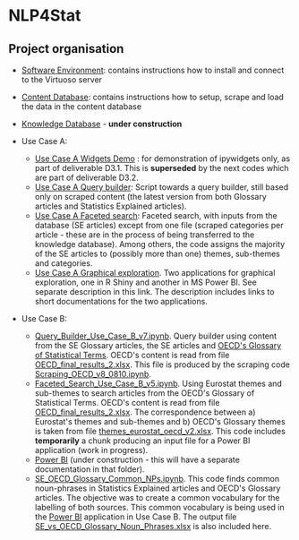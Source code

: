 # NLP4Stat
## Project organisation
- [Software Environment](Software%20Environment): contains instructions how to install and connect to the Virtuoso server 
- [Content Database](Content%20Database): contains instructions how to setup, scrape and load the data in the content database 
- [Knowledge Database](Content%20Database) - **under construction**
- Use Case A:
    - [Use Case A Widgets Demo](Use%20Case%20A/Use%20Case%20A%20Widgets%20Demo) : for demonstration of ipywidgets only, as part of deliverable D3.1. This is **superseded** by the next codes which are part of deliverable D3.2. 
    - [Use Case A Query builder](Use%20Case%20A/Use%20Case%20A%20Query%20builder): Script towards a query builder, still based only on scraped content (the latest version from both Glossary articles and Statistics Explained articles). 
    - [Use Case A Faceted search](Use%20Case%20A/Use%20Case%20A%20Faceted%20search): Faceted search, with inputs from the database (SE articles) except from one file (scraped categories per article - these are in the process of being transferred to the knowledge database). Among others, the code assigns the majority of the SE articles to (possibly more than one) themes, sub-themes and categories.
    - [Use Case A Graphical exploration](Use%20Case%20A/Use%20Case%20A%20Graphical%20exploration). Two applications for graphical exploration, one in R Shiny and another in MS Power BI. See separate description in this link. The description includes links to short documentations for the two applications.

- Use Case B:
     - [Query_Builder_Use_Case_B_v7.ipynb](https://github.com/eurostat/NLP4Stat/blob/testing/Use%20case%20B/Query_Builder_Use_Case_B_v7.ipynb). Query builder using content from the SE Glossary articles, the SE articles and [OECD's Glossary of Statistical Terms](https://stats.oecd.org/glossary/). OECD's content is read from file [OECD_final_results_2.xlsx](https://github.com/eurostat/NLP4Stat/blob/testing/Use%20case%20B/OECD_final_results_2.xlsx). This file is produced by the scraping code [Scraping_OECD_v8_0810.ipynb](https://github.com/eurostat/NLP4Stat/blob/testing/Use%20case%20B/Scraping_OECD_v8_0810.ipynb).
     - [Faceted_Search_Use_Case_B_v5.ipynb](https://github.com/eurostat/NLP4Stat/blob/testing/Use%20case%20B/Faceted_Search_Use_Case_B_v5.ipynb). Using Eurostat themes and sub-themes to search articles from the OECD's Glossary of Statistical Terms. OECD's content is read from file [OECD_final_results_2.xlsx](https://github.com/eurostat/NLP4Stat/blob/testing/Use%20case%20B/OECD_final_results_2.xlsx). The correspondence between a) Eurostat's themes and sub-themes and b) OECD's Glossary themes is taken from file [themes_eurostat_oecd_v2.xlsx](https://github.com/eurostat/NLP4Stat/blob/testing/Use%20case%20B/themes_eurostat_oecd_v2.xlsx). This code includes **temporarily** a chunk producing an input file for a Power BI application (work in progress).
     - [Power BI](https://github.com/eurostat/NLP4Stat/tree/testing/Use%20case%20B/Power%20BI) (under construction - this will have a separate documentation in that folder).
     - [SE_OECD_Glossary_Common_NPs.ipynb](). This code finds common noun-phrases in Statistics Explained articles and OECD's Glossary articles. The objective was to create a common vocabulary for the labelling of both sources. This common vocabulary is being used in the [Power BI](https://github.com/eurostat/NLP4Stat/tree/testing/Use%20case%20B/Power%20BI) application in Use Case B. The output file [SE_vs_OECD_Glossary_Noun_Phrases.xlsx](https://github.com/eurostat/NLP4Stat/blob/testing/Use%20case%20B/SE_vs_OECD_Glossary_Noun_Phrases.xlsx) is also included here. 

